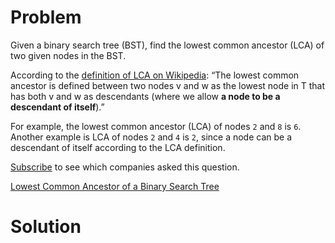 
# Problem

Given a binary search tree (BST), find the lowest common ancestor (LCA) of two
given nodes in the BST.

According to the [definition of LCA on
Wikipedia](https://en.wikipedia.org/wiki/Lowest_common_ancestor): “The lowest
common ancestor is defined between two nodes v and w as the lowest node in T
that has both v and w as descendants (where we allow **a node to be a
descendant of itself**).”

For example, the lowest common ancestor (LCA) of nodes `2` and `8` is `6`.
Another example is LCA of nodes `2` and `4` is `2`, since a node can be a
descendant of itself according to the LCA definition.

[Subscribe](/subscribe/) to see which companies asked this question.



[Lowest Common Ancestor of a Binary Search Tree](https://leetcode.com/problems/lowest-common-ancestor-of-a-binary-search-tree)

# Solution



